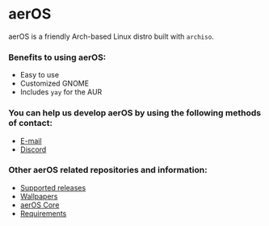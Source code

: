 # aerOS
aerOS is a friendly Arch-based Linux distro built with `archiso`.

### Benefits to using aerOS:
- Easy to use
- Customized GNOME
- Includes `yay` for the AUR


### You can help us develop aerOS by using the following methods of contact: 
- [E-mail](mailto:hewol@proton.me)
- [Discord](https://discord.gg/haTmcAtKCP)

### Other aerOS related repositories and information:
- [Supported releases](https://github.com/hewol/aerOS/blob/main/MAINTAIN.md)
- [Wallpapers](https://github.com/hewol/aeros-wallpapers)
- [aerOS Core](https://github.com/hewol/aerOS-core)
- [Requirements](https://github.com/hewol/aerOS/blob/requirements/requirements.md)


